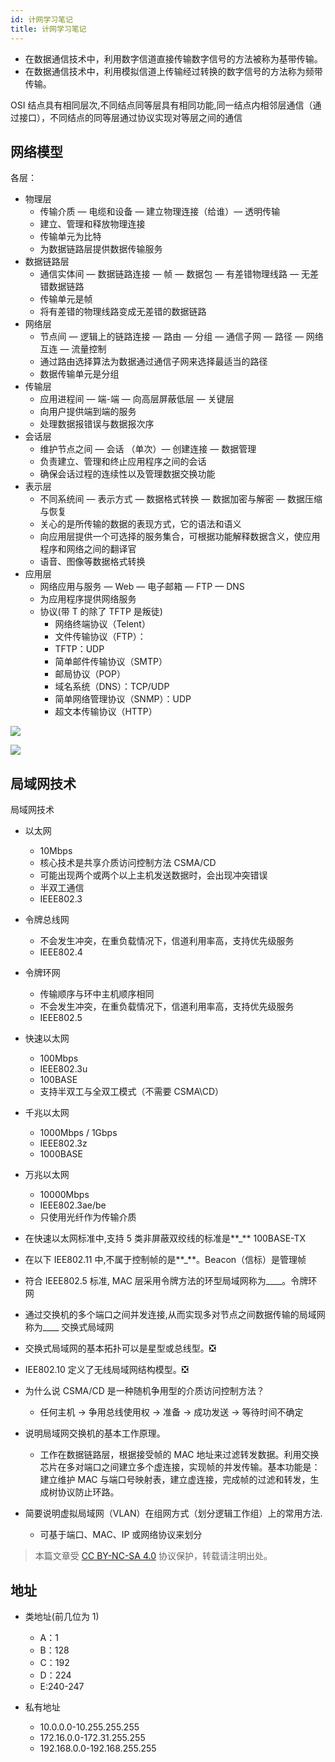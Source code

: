 ```yaml
---
id: 计网学习笔记
title: 计网学习笔记
---
```


- 在数据通信技术中，利用数字信道直接传输数字信号的方法被称为基带传输。
- 在数据通信技术中，利用模拟信道上传输经过转换的数字信号的方法称为频带传输。

OSI 结点具有相同层次,不同结点同等层具有相同功能,同一结点内相邻层通信（通过接口），不同结点的同等层通过协议实现对等层之间的通信

## 网络模型

各层：

- 物理层
    - 传输介质 — 电缆和设备 — 建立物理连接（给谁）— 透明传输
    - 建立、管理和释放物理连接
    - 传输单元为比特
    - 为数据链路层提供数据传输服务
- 数据链路层
    - 通信实体间 — 数据链路连接 — 帧 — 数据包 — 有差错物理线路 — 无差错数据链路
    - 传输单元是帧
    - 将有差错的物理线路变成无差错的数据链路
- 网络层
    - 节点间 — 逻辑上的链路连接 — 路由 — 分组 — 通信子网 — 路径 — 网络互连 — 流量控制
    - 通过路由选择算法为数据通过通信⼦网来选择最适当的路径
    - 数据传输单元是分组
- 传输层
    - 应用进程间 — 端-端 — 向高层屏蔽低层 — 关键层
    - 向用户提供端到端的服务
    - 处理数据报错误与数据报次序
- 会话层
    - 维护节点之间 — 会话 （单次）— 创建连接 — 数据管理
    - 负责建⽴、管理和终⽌应用程序之间的会话
    - 确保会话过程的连续性以及管理数据交换功能
- 表示层
    - 不同系统间 — 表示方式 — 数据格式转换 — 数据加密与解密 — 数据压缩与恢复
    - 关⼼的是所传输的数据的表现⽅式，它的语法和语义
    - 向应用层提供⼀个可选择的服务集合，可根据功能解释数据含义，使应用程序和网络之间的翻译官
    - 语⾳、图像等数据格式转换
- 应用层
    - 网络应用与服务 — Web — 电子邮箱 — FTP — DNS
    - 为应用程序提供网络服务
    - 协议(带 T 的除了 TFTP 是叛徒)
      - ⽹络终端协议（Telent）
      - ⽂件传输协议（FTP）：
      - TFTP：UDP
      - 简单邮件传输协议（SMTP）
      - 邮局协议（POP）
      - 域名系统（DNS）：TCP/UDP
      - 简单⽹络管理协议（SNMP）：UDP
      - 超⽂本传输协议（HTTP）

![](https://wiki-media-1253965369.cos.ap-guangzhou.myqcloud.com/img/20210616112624.png)

![](https://wiki-media-1253965369.cos.ap-guangzhou.myqcloud.com/img/20210616112733.png)

## 局域网技术

局域网技术

- 以太网
    - 10Mbps
    - 核心技术是共享介质访问控制方法 CSMA/CD
    - 可能出现两个或两个以上主机发送数据时，会出现冲突错误
    - 半双工通信
    - IEEE802.3
- 令牌总线网
    - 不会发生冲突，在重负载情况下，信道利用率高，支持优先级服务
    - IEEE802.4
- 令牌环网
    - 传输顺序与环中主机顺序相同
    - 不会发生冲突，在重负载情况下，信道利用率高，支持优先级服务
    - IEEE802.5
- 快速以太网
    - 100Mbps
    - IEEE802.3u
    - 100BASE
    - 支持半双工与全双工模式（不需要 CSMA\CD）
- 千兆以太网
    - 1000Mbps / 1Gbps
    - IEEE802.3z
    - 1000BASE
- 万兆以太网

    - 10000Mbps
    - IEEE802.3ae/be
    - 只使用光纤作为传输介质

- 在快速以太网标准中,支持 5 类非屏蔽双绞线的标准是**\_** 100BASE-TX
- 在以下 IEE802.11 中,不属于控制帧的是**\_**。Beacon（信标）是管理帧
- 符合 IEEE802.5 标准, MAC 层采用令牌方法的环型局域网称为\_\_\_\_。令牌环网
- 通过交换机的多个端口之间并发连接,从而实现多对节点之间数据传输的局域网称为\_\_\_\_ 交换式局域网
- 交换式局域网的基本拓扑可以是星型或总线型。❎
- IEE802.10 定义了无线局域网结构模型。❎
- 为什么说 CSMA/CD 是一种随机争用型的介质访问控制方法？
    - 任何主机 → 争用总线使用权 → 准备 → 成功发送 → 等待时间不确定
- 说明局域网交换机的基本工作原理。
    - 工作在数据链路层，根据接受帧的 MAC 地址来过滤转发数据。利用交换芯片在多对端口之间建立多个虚连接，实现帧的并发传输。基本功能是：建立维护 MAC 与端口号映射表，建立虚连接，完成帧的过滤和转发，生成树协议防止环路。
- 简要说明虚拟局域网（VLAN）在组网方式（划分逻辑工作组）上的常用方法.
    - 可基于端口、MAC、IP 或网络协议来划分

> 本篇文章受 [CC BY-NC-SA 4.0](https://creativecommons.org/licenses/by/4.0/deed.zh) 协议保护，转载请注明出处。


## 地址

- 类地址(前几位为 1)

    - A：1
    - B：128
    - C：192
    - D：224
    - E:240-247

- 私有地址
    - 10.0.0.0-10.255.255.255
    - 172.16.0.0-172.31.255.255
    - 192.168.0.0-192.168.255.255
